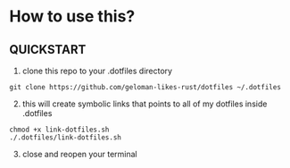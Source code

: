 # How to use this?

## QUICKSTART

1. clone this repo to your .dotfiles directory
```
git clone https://github.com/geloman-likes-rust/dotfiles ~/.dotfiles
```

2. this will create symbolic links that points to all of my dotfiles inside .dotfiles
```
chmod +x link-dotfiles.sh
./.dotfiles/link-dotfiles.sh
```

3. close and reopen your terminal
